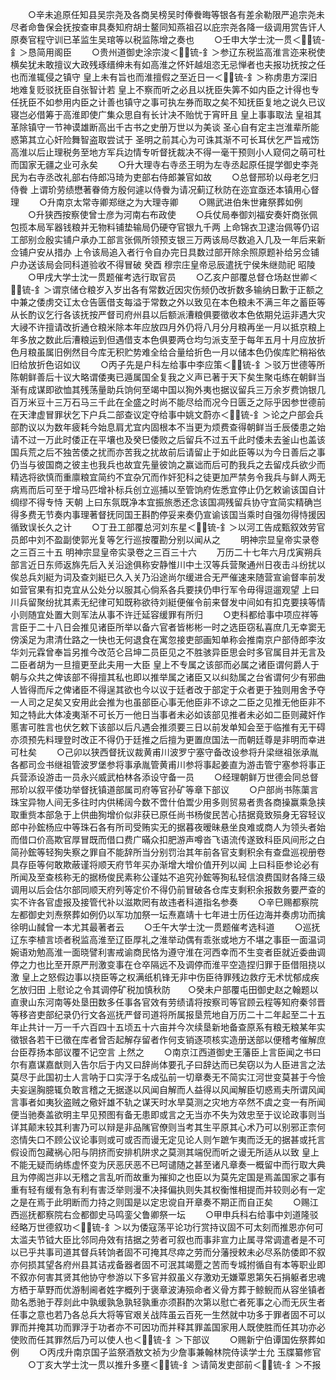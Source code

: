 <!-- { "loadSidebar": true } -->
　　○辛未追原任知县吴宗尧及各商吴榜吴时俸餋晦等银各有差余勒限严追宗尧未尽者命鲁保会抚按查审具奏知府胡士鳌同知燕祖召以庇宗尧各降一级调用赏告讦人原奏官程守训已革监生吴琯等以税监陈增之奏也
　　○壬申大学士沈一贯＜锍-釒＞恳简用阁臣
　　○贵州道御史涂宗浚＜锍-釒＞参辽东税监高淮言迩来税使横矣犹未敢擅议大政残琢缙绅未有如高淮之怀奸越俎恣无忌惮者也夫报功抚按之任也而淮辄侵之镇守  皇上未有旨也而淮擅假之至近日一＜锍-釒＞称虏患方深旧地难复贬驳抚臣自张智计若  皇上不察而听之必且以抚臣失筭不如内臣之计得也专任抚臣不如参用内臣之计善也镇守之事可执左券而取之矣不知抚臣复地之说久已议寝岂必借筹于高淮即使广集众思自有长计决不贻忧于宵旰且  皇上事事取法  皇祖其革除镇守一节神谟雄断高出千古书之史册万世以为美谈  圣心自有定主岂淮辈所能惑第其立心奸险舞智盗取尝试于  圣明之前其心为可诛其渐不可长耳伏乞严旨戒饬高淮以后止理税务至地方军兵边情专听督抚裁决不得一毫干预则小人窥伺之萌可杜而国家无疆之业可永矣
　　○升大理寺右寺丞王明为左寺丞起原任提学御史李尧民为右寺丞改礼部右侍郎冯琦为吏部右侍郎兼官如故
　　○总督邢玠以母老乞归侍餋  上谓玠劳绩懋著眷倚方殷何遽以侍餋为请况蓟辽秋防在迩宜亟还本镇用心督理
　　○升南京太常寺卿郑继之为大理寺卿
　　○赐武进伯朱世雍祭葬如例
　　○升狭西按察使曾士彦为河南右布政使
　　○兵仗局奉御刘福安奏奸商张佩包揽本局军器钱粮并无物料铺垫输局仍硬夺官银九千两  上命锦衣卫逮治佩等仍诏工部别佥殷实铺户承办工部言张佩所领预支银三万两该局尽数追入几及一年后来新佥铺户安从措办  上令该局追入者行令自办完日具数过部开除余照原题补给另佥铺户办送该局会同科道验收不得冒破  癸酉  穆宗庄皇帝忌辰遣抚宁侯朱继勋祀  昭陵
　　○甲戌大学士沈一贯题催考选行取官员
　　○乙亥户部覆总督仓场赵世卿＜锍-釒＞谓京储仓粮岁入岁出各有常数近因灾伤频仍改折数多输纳日歉于正额之中兼之倭虏交讧太仓告匮借支每溢于常数之外以致见在本色粮未不满三年之蓄臣等从长酌议乞行各该抚按严督司府州县以后额派漕粮俱要徵收本色依期兑运非遇大灾大祲不许擅请改折通仓粮米除本年应放四月外仍将八月分月粮再坐一月以抵京粮上年多放之数此后漕粮运到但遇借支本色俱要两仓均匀派支至于每年五月十月应放折色月粮虽属旧例然目今库无积贮势难全给合量给折色一月以储本色仍俟库贮稍裕依旧给放折色诏如议
　　○丙子先是户科左给事中李应策＜锍-釒＞驳万世德等所陈朝鲜善后十议大略谓倭夷已遁属国全复我之义声已著于天下矣生聚屯练在朝鲜当渐有成谋即欲恤其残荡量助兵饷何至竭中国以狥外夷也据议留兵三万余岁费饷银几百万米豆十三万石马三千此在全盛之时尚不能尽给而况今日匮乏之际乎因参世德前在天津虚冒罪状乞下户兵二部查议定夺给事中姚文蔚亦＜锍-釒＞论之户部会兵部酌议以为数年疲耗今始息肩尤宜内固根本不当更为烦费查得朝鲜当壬辰倭患之始请不过一万此时倭正在平壤也及癸巳倭败之后留兵不过五千此时倭未去釜山也盖该国兵荒之后不独苦倭之扰而亦苦我之扰故前后请留止于如此臣等以为今日善后之事仍当与彼国商之彼主也我兵也故宜先量彼饷之赢诎而后可酌我兵之去留戍兵欲少而精选将欲慎而重廪粮宜简约不宜杂冗而作奸犯科之徒更加严禁务令我兵与鲜人两无病焉而后可至于增马匹增补标兵创立巡捕以至管饷府佐悉宜停止仍乞敕谕该国自计绸缪不得专恃  天朝  上曰东氛既净本宜振旅悉还念该国凋残留兵协守宜简实精确岂得多费无节奏内事理著督抚同国王斟酌停妥来奏仍宣谕该国当乘时自强勿得恃援因循致误长久之计
　　○丁丑工部覆总河刘东星＜锍-釒＞以河工告成甄叙效劳官员郎中刘不盈副使郭光复等乞行巡按覆勘分别以闻从之
　　明神宗显皇帝实录卷之三百三十五
明神宗显皇帝实录卷之三百三十六
　　万历二十七年六月戊寅朔兵部言近日东师返旆先后入关沿途俱称安静惟川中土汉等兵营聚通州日夜击斗纷扰以俟总兵刘綎为词及查刘綎已久入关乃沿途尚尔缓进合无严催速来随营宣谕督率前发如营官果有扣克宜从公处分以服其心倘系各兵要挟仍申行军令毋得逗遛观望  上曰川兵留聚纷扰其素无纪律可知既称欲待刘綎便催令前来督发中间如有扣克要挟等情小则随宜处置大则军法从事不许迁延容缓罪有所归
　　○吏科都给事中项应祥等言臣于二十八日会推见诸臣所举以备六官者皆彬彬一时之选臣窃私喜庶几无幸窦无傍溪足为肃清仕路之一快也无何退食在寓忽接吏部画知单称会推南京户部侍郎李汝华刘元霖曾奉旨另推今改范仑吕坤二员臣见之不胜骇异臣思会时多官属目并无言及二臣者胡为一旦擅更至此夫用一大臣  皇上不专属之该部而必属之诸臣谓何爵人于朝与众共之俾该部不得擅其私也即以推举属之诸臣又以纠劾属之台省谓何少有邪曲人皆得而斥之俾诸臣不得逞其欲也今以议于廷者改于部定于众者更于独则用舍予夺一人司之足矣又安用此会推为也虽部臣心事无他臣非不谅之二臣之见推无他臣非不知之特此大体凌夷渐不可长万一他日当事者未必如该部见推者未必如二臣则藏奸作慝害可胜言也伏乞敕下该部以后凡遇会推须要三日以前发单知会至于临推有无干碍亦须预先料理登时改正不得仍于廷推之后擅为更置庶国法一而朝廷尊是非明而幸进可杜矣
　　○己卯以狭西督抚议裁黄甫川波罗宁塞守备改设参将升梁继祖张承胤各都司佥书继祖管波罗堡参将事承胤管黄甫川参将事起姜直为游击管宁塞参将事正兵营添设游击一员永兴威武柏林各添设守备一员
　　○经理朝鲜万世德会同总督邢玠以叙平倭功举督抚镇道部属司府等官孙矿等章下部议
　　○户部尚书陈蕖言珠宝异物人间无多往时内供稀阔今数不啻什伯鬻少用多则贸易者贵各商操赢乘急挟取重赀本部急于上供曲狥增价似非获已原任尚书杨俊民苦心拮据竟致殒身无容轻议郎中孙鋐杨应中等珠石各有所司受贿实无的据暮夜暧昧悬坐良难或商人为领头者始而借口价高欺官厚冒既而借口费广暪众扣肥游声噂沓飞语流传遂致科臣风间形之白简孙鋐等轻狥失察之罪自不能辞所当分别罚治其年前各官支剩积余有查盘巡视册卷具存臣等何敢欺蔽谨将顺天府节年买办渐增大增价值开列以闻  上曰科臣参论必有所闻及至查核称无的据杨俊民素称公谨姑不追究孙鋐等狥私轻信浪费国财各降三级调用以后会估尔部同顺天府列等定价不得仍前冒破各仓库支剩积余报数务要严查的实不许各官虚报及接管代补以滋欺罔有故违者科道指名参奏
　　○辛巳赐都察院左都御史刘焘祭葬如例仍以军功加祭一坛焘嘉靖十七年进士历任边海并奏虏功而擒徐明山馘曾一本尤其最著者云
　　○壬午大学士沈一贯题催考选科道
　　○巡抚辽东李植言顷者税监高淮至辽臣厚礼之淮举动偶有乖张或地方不堪之事臣一面温词婉语劝勉高淮一面晓譬利害戒谕商民恪为遵守淮在河西幸而不生变者臣就近委曲调停之力也比至开原严刑激变事在仓卒隔远不及调停而淮平空造捏归罪于臣借阻挠以激  皇上之怒假边事以挠臣等之权满纸机锋无非中伤臣待罪残边救疗无术忧郁成疾乞放归田  上慰论之令其调停矿税加慎秋防　　○癸未户部覆屯田御史赵之翰题以直隶山东河南等处垦田数多任事各官效有劳绩请将按察司等官顾云程等知府秦邻晋等移咨吏部纪录仍行文各巡抚严督司道将所属报垦荒地自万历二十二年起至二十五年止共计一万一千六百四十五顷五十六亩并今次续垦新地备查原系有粮无粮某年实徵银各若干已徵在库者曾否起解存留者作何支销逐项核实造册送部以便稽考催解庶台臣荐扬本部议覆不记空言  上然之
　　○南京江西道御史王藩臣上言臣闻之书曰尔有嘉谋嘉猷则入告尔后于内又曰辞尚体要孔子曰辞达而已矣窃以为人臣进言之法莫尽于此国初士人言呐于口实浮于名成弘前一切章奏无不简实江河世变莫甚于今憸夫妄逞胸臆辄负敢言稽之无据遂以风闻自解而人益得以风闻解臣切惑焉夫所谓风闻言事者如夷狄盗贼之儆奸雄不轨之谋天时水旱莫测之灾地方卒然不虞之变一有所闻便当驰奏盖欲明主早见预图有备无患即或言之无当亦不失为效忠至于议论政事则当详其颠末较其利害乃可以辩是非品隲官僚则当考其生平原其心术乃可以别邪正柰何恣情失口不顾公议论事则或可或否而谩无定见论人则乍蹠乍夷而泛无的据甚或托言假设而包藏祸心阳与阴挤而安排机阱求之莫测其端倪而听之谩无所适从以致  皇上不能无疑而纳练虚怀变为厌恶厌恶不已呵谴随之甚至诸凡章奏一概留中而行取大典且为停阁岂非以无稽之言乱听而故重为摧抑之也臣以为莫先定国是焉盖国家之事有重有轻有缓有急有利有害泛举则漫不决择偏执则失其权衡惟相提而并较则必有一定之是在焉于此明断而力持之则国是以定忠谠自开章奏不期正而自正矣
　　○赐江西巡抚都察院右佥都御史马鸣銮父鲁卿祭一坛
　　○甲申兵科右给事中刘道隆驳经略万世德叙功＜锍-釒＞以为倭寇荡平论功行赏持议固不可太刻而推恩亦何可太滥夫节钺大臣比邻同舟效有拮据之劳者可叙也而事非宣力止属寻常调遣者是不可以已乎共事司道其督兵转饷者固不可掩其尽瘁之劳而分藩授敕未必尽系防倭即不叙亦何损其望各府州县其诘戎备器者固不可泯其竭蹷之苦而专城拊循自有本等职业即不叙亦何害其贤其他协守参游以下多官并叙虽义存激劝无嫌覃恩第矢石捐躯者忠魂方栖于草野而优游制阃者姓字概列于褒章波涛殒命者义骨方葬于鲸鲵而从容坐镇者勋名悉驰于荐剡此中孰缓孰急孰轻孰重亦须斟酌次第以慰亡者死事之心而无灰生者任事之意也若乃各总兵大将等官艰关战阵虽云百死一生然就中功多于罪者固不可以罪而并掩其功而罪浮于功者亦不可因功而并释其罪盖国家用人既使胜而任其功亦必使败而任其罪然后乃可以使人也＜锍-釒＞下部议
　　○赐新宁伯谭国佐祭葬如例
　　○丙戌升南京国子监祭酒敖文祯为少詹事兼翰林院侍读学士允  玉牒纂修官
　　○丁亥大学士沈一贯以推升多壅＜锍-釒＞请简发吏部前＜锍-釒＞不报
